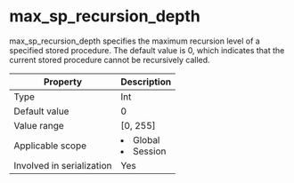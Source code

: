 # max_sp_recursion_depth

max_sp_recursion_depth specifies the maximum recursion level of a specified stored procedure. The default value is 0, which indicates that the current stored procedure cannot be recursively called.

| **Property** | **Description** |
|---------|------------------------------------------------------------------------------------------------------------|
| Type | Int |
| Default value | 0 |
| Value range | \[0, 255\] |
| Applicable scope | <li> Global   <li> Session |
| Involved in serialization | Yes |
